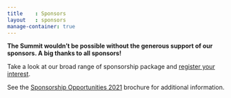 ```yaml
---
title    : Sponsors
layout   : sponsors
manage-container: true  
---
```


**The Summit wouldn’t be possible without the generous support of our sponsors. A big thanks to all sponsors!**

Take a look at our broad range of sponsorship package and [register your interest](mailto:info@opensecsummit.org).

See the [Sponsorship Opportunities 2021](/docs/OSS_SponsorPack_Screen.pdf) brochure for additional information.






